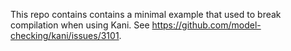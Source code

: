 This repo contains contains a minimal example that used to break compilation
when using Kani. See https://github.com/model-checking/kani/issues/3101.
